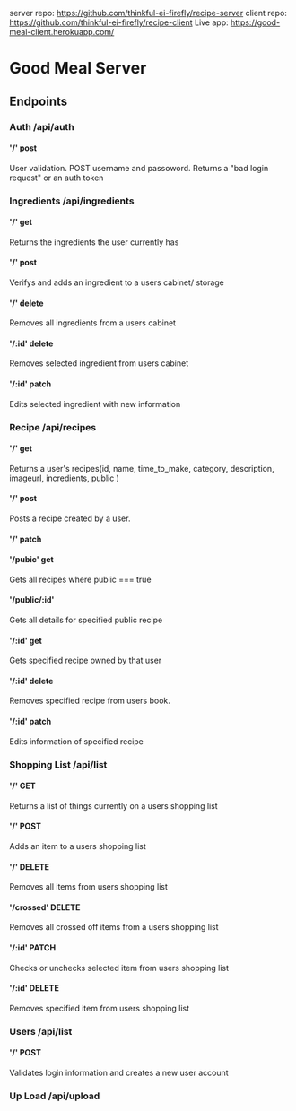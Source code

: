 server repo: https://github.com/thinkful-ei-firefly/recipe-server
client repo: https://github.com/thinkful-ei-firefly/recipe-client
Live app: https://good-meal-client.herokuapp.com/

# Good Meal Server

## Endpoints

### Auth /api/auth

#### '/' post

User validation. POST username and passoword. Returns a "bad login request" or an auth token

### Ingredients /api/ingredients

#### '/' get

Returns the ingredients the user currently has

#### '/' post

Verifys and adds an ingredient to a users cabinet/ storage

#### '/' delete

Removes all ingredients from a users cabinet

#### '/:id' delete

Removes selected ingredient from users cabinet

#### '/:id' patch

Edits selected ingredient with new information

### Recipe /api/recipes

#### '/' get

Returns a user's recipes(id, name, time_to_make, category, description, imageurl, incredients, public )

#### '/' post

Posts a recipe created by a user.

#### '/' patch

#### '/pubic' get

Gets all recipes where public === true

#### '/public/:id'

Gets all details for specified public recipe

#### '/:id' get

Gets specified recipe owned by that user

#### '/:id' delete

Removes specified recipe from users book.

#### '/:id' patch

Edits information of specified recipe

### Shopping List /api/list

#### '/' GET

Returns a list of things currently on a users shopping list

#### '/' POST

Adds an item to a users shopping list

#### '/' DELETE

Removes all items from users shopping list

#### '/crossed' DELETE

Removes all crossed off items from a users shopping list

#### '/:id' PATCH

Checks or unchecks selected item from users shopping list

#### '/:id' DELETE

Removes specified item from users shopping list

### Users /api/list

#### '/' POST

Validates login information and creates a new user account



### Up Load /api/upload

